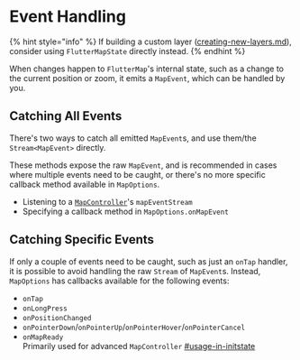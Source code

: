 # Event Handling

{% hint style="info" %}
If building a custom layer ([creating-new-layers.md](../plugins/making-a-plugin/creating-new-layers.md "mention")), consider using `FlutterMapState` directly instead.
{% endhint %}

When changes happen to `FlutterMap`'s internal state, such as a change to the current position or zoom, it emits a `MapEvent`, which can be handled by you.

## Catching All Events

There's two ways to catch all emitted `MapEvent`s, and use them/the `Stream<MapEvent>` directly.

These methods expose the raw `MapEvent`, and is recommended in cases where multiple events need to be caught, or there's no more specific callback method available in `MapOptions`.

* Listening to a [`MapController`](controller.md)'s `mapEventStream`
* Specifying a callback method in `MapOptions.onMapEvent`

## Catching Specific Events

If only a couple of events need to be caught, such as just an `onTap` handler, it is possible to avoid handling the raw `Stream` of `MapEvent`s. Instead, `MapOptions` has callbacks available for the following events:

* `onTap`
* `onLongPress`
* `onPositionChanged`
* `onPointerDown`/`onPointerUp`/`onPointerHover`/`onPointerCancel`
* `onMapReady`\
  Primarily used for advanced `MapController` [#usage-in-initstate](controller.md#usage-in-initstate "mention")
